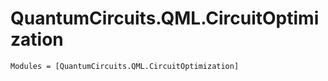 # QuantumCircuits.QML.CircuitOptimization

```@autodocs
Modules = [QuantumCircuits.QML.CircuitOptimization]
```